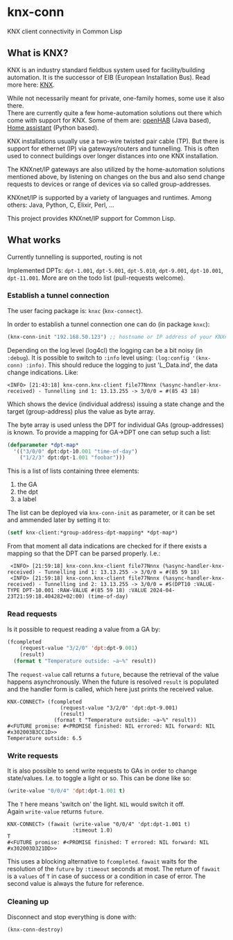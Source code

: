 # knx-conn
KNX client connectivity in Common Lisp

## What is KNX?

KNX is an industry standard fieldbus system used for facility/building automation. It is the successor of EIB (European Installation Bus). Read more here: [KNX](https://en.wikipedia.org/wiki/KNX).

While not necessarily meant for private, one-family homes, some use it also there.  
There are currently quite a few home-automation solutions out there which come with support for KNX. Some of them are: [openHAB](https://www.openhab.org/) (Java based), [Home assistant](https://www.home-assistant.io/) (Python based).

KNX installations usually use a two-wire twisted pair cable (TP). But there is support for ethernet (IP) via gateways/routers and tunnelling. This is often used to connect buildings over longer distances into one KNX installation.

The KNXnet/IP gateways are also utilized by the home-automation solutions mentioned above, by listening on changes on the bus and also send change requests to devices or range of devices via so called group-addresses.

KNXnet/IP is supported by a variety of languages and runtimes. Among others: Java, Python, C, Elixir, Perl, ...

This project provides KNXnet/IP support for Common Lisp.

## What works

Currently tunnelling is supported, routing is not

Implemented DPTs: `dpt-1.001`, `dpt-5.001`, `dpt-5.010`, `dpt-9.001`, `dpt-10.001`, `dpt-11.001`. More are on the todo list (pull-requests welcome).

### Establish a tunnel connection

The user facing package is: `knxc` (`knx-connect`).

In order to establish a tunnel connection one can do (in package `knxc`):

```lisp
(knx-conn-init "192.168.50.123") ;; hostname or IP address of your KNXnet router/interface
```

Depending on the log level (log4cl) the logging can be a bit noisy (in `:debug`). It is possible to switch to `:info` level using: `(log:config '(knx-conn) :info)`. This should reduce the logging to just 'L_Data.ind', the data change indications. Like:

```
<INFO> [21:43:18] knx-conn.knx-client file77Nnnx (%async-handler-knx-received) - Tunnelling ind 1: 13.13.255 -> 3/0/0 = #(85 43 18)
```

Which shows the device (individual address) issuing a state change and the target (group-address) plus the value as byte array.

The byte array is used unless the DPT for individual GAs (group-addresses) is known. To provide a mapping for GA->DPT one can setup such a list:

```lisp
(defparameter *dpt-map*
  '(("3/0/0" dpt:dpt-10.001 "time-of-day")
    ("1/2/3" dpt:dpt-1.001 "foobar")))
```

This is a list of lists containing three elements:

1. the GA
2. the dpt
3. a label

The list can be deployed via `knx-conn-init` as parameter, or it can be set and ammended later by setting it to:

```lisp
(setf knx-client:*group-address-dpt-mapping* *dpt-map*)
```

From that moment all data indications are checked for if there exists a mapping so that the DPT can be parsed properly. I.e.:

```
 <INFO> [21:59:18] knx-conn.knx-client file77Nnnx (%async-handler-knx-received) - Tunnelling ind 1: 13.13.255 -> 3/0/0 = #(85 59 18)
 <INFO> [21:59:18] knx-conn.knx-client file77Nnnx (%async-handler-knx-received) - Tunnelling ind 2: 13.13.255 -> 3/0/0 = #S(DPT10 :VALUE-TYPE DPT-10.001 :RAW-VALUE #(85 59 18) :VALUE 2024-04-23T21:59:18.404282+02:00) (time-of-day)
```

### Read requests

Is it possible to request reading a value from a GA by:

```lisp
(fcompleted 
    (request-value "3/2/0" 'dpt:dpt-9.001)
    (result)
  (format t "Temperature outside: ~a~%" result))
```

The `request-value` call returns a `future`, because the retrieval of the value happens asynchronously. When the future is resolved `result` is populated and the handler form is called, which here just prints the received value.

```
KNX-CONNECT> (fcompleted 
                 (request-value "3/2/0" 'dpt:dpt-9.001)
                 (result)
               (format t "Temperature outside: ~a~%" result))
#<FUTURE promise: #<PROMISE finished: NIL errored: NIL forward: NIL #x302003B3CC1D>>
Temperature outside: 6.5
```

### Write requests

It is also possible to send write requests to GAs in order to change state/values. I.e. to toggle a light or so. This can be done like so:

```lisp
(write-value "0/0/4" 'dpt:dpt-1.001 t)
```

The `T` here means 'switch on' the light. `NIL` would switch it off.  
Again `write-value` returns `future`.

```
KNX-CONNECT> (fawait (write-value "0/0/4" 'dpt:dpt-1.001 t)
                     :timeout 1.0)
T
#<FUTURE promise: #<PROMISE finished: T errored: NIL forward: NIL #x302003D321DD>>
```

This uses a blocking alternative to `fcompleted`. `fawait` waits for the resolution of the `future` by `:timeout` seconds at most. The return of `fawait` is a `values` of `T` in case of success or a condition in case of error. The second value is always the future for reference.


### Cleaning up

Disconnect and stop everything is done with:

```
(knx-conn-destroy)
```

